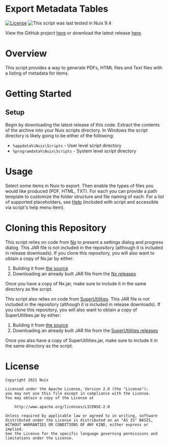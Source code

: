 Export Metadata Tables
======================

[![License](https://img.shields.io/badge/License-Apache%202.0-blue.svg)](http://www.apache.org/licenses/LICENSE-2.0) ![This script was last tested in Nuix 9.4](https://img.shields.io/badge/Script%20Tested%20in%20Nuix-9.4-green.svg)

View the GitHub project [here](https://github.com/Nuix/Export-Metadata-Tables) or download the latest release [here](https://github.com/Nuix/Export-Metadata-Tables/releases).

# Overview

This script provides a way to generate PDFs, HTML files and Text files with a listing of metadata for items.

# Getting Started

## Setup

Begin by downloading the latest release of this code.  Extract the contents of the archive into your Nuix scripts directory.  In Windows the script directory is likely going to be either of the following:

- `%appdata%\Nuix\Scripts` - User level script directory
- `%programdata%\Nuix\Scripts` - System level script directory

# Usage

Select some items in Nuix to export.  Then enable the types of files you would like produced (PDF, HTML, TXT).  For each you can provide a path template to customize the folder structure and file naming of each.  For a list of supported placeholders, see [Help](https://github.com/Nuix/Export-Metadata-Tables/blob/main/Ruby/ExportMetadataTables.nuixscript/Help.md) (included with script and accessible via script's help menu item).

# Cloning this Repository

This script relies on code from [Nx](https://github.com/Nuix/Nx) to present a settings dialog and progress dialog.  This JAR file is not included in the repository (although it is included in release downloads).  If you clone this repository, you will also want to obtain a copy of Nx.jar by either:
1. Building it from [the source](https://github.com/Nuix/Nx)
2. Downloading an already built JAR file from the [Nx releases](https://github.com/Nuix/Nx/releases)

Once you have a copy of Nx.jar, make sure to include it in the same directory as the script.

This script also relies on code from [SuperUtilities](https://github.com/Nuix/SuperUtilities).  This JAR file is not included in the repository (although it is included in release downloads).  If you clone this repository, you will also want to obtain a copy of SuperUtilities.jar by either:
1. Building it from [the source](https://github.com/Nuix/SuperUtilities)
2. Downloading an already built JAR file from the [SuperUtilities releases](https://github.com/Nuix/SuperUtilities/releases)

Once you also have a copy of SuperUtilities.jar, make sure to include it in the same directory as the script.

# License

```
Copyright 2021 Nuix

Licensed under the Apache License, Version 2.0 (the "License");
you may not use this file except in compliance with the License.
You may obtain a copy of the License at

    http://www.apache.org/licenses/LICENSE-2.0

Unless required by applicable law or agreed to in writing, software
distributed under the License is distributed on an "AS IS" BASIS,
WITHOUT WARRANTIES OR CONDITIONS OF ANY KIND, either express or implied.
See the License for the specific language governing permissions and
limitations under the License.
```
